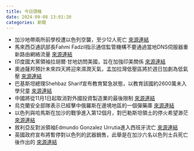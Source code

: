 ```yaml
---
title: 今日頭條
date: 2024-09-08 13:01:20
categories: 新聞            
---
```

- 加沙地帶兩所前學校遭以色列空襲，至少12人死亡 [來源連結](https://www.japantimes.co.jp/news/2024/09/08/world/israeli-strikes-gaza-un-vaccinations/)
- 馬來西亞通訊部長Fahmi Fadzil指示通信監管機構不要通過當地DNS伺服器重新路由網絡流量 [來源連結](https://www.japantimes.co.jp/news/2024/09/08/asia-pacific/malaysia-web-traffic-re-routing-plan/)
- 印度國大黨領袖拉胡爾·甘地訪問美國，旨在加強印美關係 [來源連結](https://www.thehindu.com/news/national/cong-leader-rahul-gandhi-arrives-in-us-to-further-strengthen-bond-between-india-and-america/article68617843.ece)
- 奧迪薩邦預計未來四天將迎來濕潤天氣，孟加拉灣低壓區將於週日加劇為低氣壓 [來源連結](https://www.thehindu.com/news/national/telangana/telangana-odisha-rains-live-updates-september-8/article68617625.ece)
- 巴基斯坦總理Shehbaz Sharif宣布教育緊急狀態，以教育該國約2600萬未入學兒童 [來源連結](https://www.thehindu.com/news/pakistan-pm-shehbaz-sharif-declares-education-emergency-on-international-literacy-day/article68618397.ece)
- 中國將從11月1日起取消對外國投資製造業的最後限制 [來源連結](https://www.japantimes.co.jp/business/2024/09/08/china-opens-manufacturing-health-care-sectors/)
- 烏克蘭安全部隊表示已經擊中俄羅斯在邊境地區的一個彈藥庫 [來源連結](https://www.japantimes.co.jp/news/2024/09/08/world/kyiv-ammo-depot-moscow/)
- 以色列與哈馬斯在加沙的戰爭進入第12個月，對巴勒斯坦領土的停火希望渺茫 [來源連結](https://www.japantimes.co.jp/news/2024/09/08/world/politics/gaza-war-12th-month-truce/)
- 敘利亞反對派領袖Edmundo Gonzalez Urrutia進入西班牙流亡 [來源連結](https://www.japantimes.co.jp/news/2024/09/08/world/venezuelan-presidential-candidate-spanish-exile/)
- 英國政府宣布將暫停對以色列的武器銷售，此舉是在加沙六名以色列士兵死亡後作出的 [來源連結](https://www.theguardian.com/commentisfree/article/2024/sep/08/benjamin-netanyahu-west-bank-gaza-palestinian-territories)



